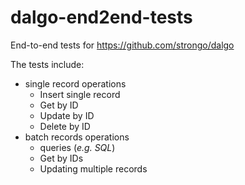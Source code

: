 # dalgo-end2end-tests

End-to-end tests for https://github.com/strongo/dalgo

The tests include:

- single record operations
    - Insert single record
    - Get by ID
    - Update by ID
    - Delete by ID
- batch records operations
    - queries (_e.g. SQL_)
    - Get by IDs
    - Updating multiple records
